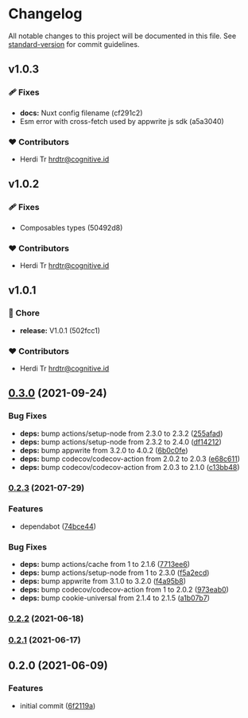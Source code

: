 # Changelog

All notable changes to this project will be documented in this file. See [standard-version](https://github.com/conventional-changelog/standard-version) for commit guidelines.

## v1.0.3


### 🩹 Fixes

  - **docs:** Nuxt config filename (cf291c2)
  - Esm error with cross-fetch used by appwrite js sdk (a5a3040)

### ❤️  Contributors

- Herdi Tr <hrdtr@cognitive.id>

## v1.0.2


### 🩹 Fixes

  - Composables types (50492d8)

### ❤️  Contributors

- Herdi Tr <hrdtr@cognitive.id>

## v1.0.1


### 🏡 Chore

  - **release:** V1.0.1 (502fcc1)

### ❤️  Contributors

- Herdi Tr <hrdtr@cognitive.id>

## [0.3.0](https://github.com/Hrdtr/nuxt-appwrite/compare/v0.2.3...v0.3.0) (2021-09-24)


### Bug Fixes

* **deps:** bump actions/setup-node from 2.3.0 to 2.3.2 ([255afad](https://github.com/Hrdtr/nuxt-appwrite/commit/255afad7cad71c29c015bebb871baa2b3cd70ce8))
* **deps:** bump actions/setup-node from 2.3.2 to 2.4.0 ([df14212](https://github.com/Hrdtr/nuxt-appwrite/commit/df142123d9d2350a4c9fc30a73768b26bfcd8fe3))
* **deps:** bump appwrite from 3.2.0 to 4.0.2 ([6b0c0fe](https://github.com/Hrdtr/nuxt-appwrite/commit/6b0c0fe445c298a4d438d4222749de45ea5cd2f3))
* **deps:** bump codecov/codecov-action from 2.0.2 to 2.0.3 ([e68c611](https://github.com/Hrdtr/nuxt-appwrite/commit/e68c611ed0e65aaf8fa39c10d939b9f23f1548c3))
* **deps:** bump codecov/codecov-action from 2.0.3 to 2.1.0 ([c13bb48](https://github.com/Hrdtr/nuxt-appwrite/commit/c13bb482ea781bb35410f8f6a37fceb1310972d0))

### [0.2.3](https://github.com/Hrdtr/nuxt-appwrite/compare/v0.2.2...v0.2.3) (2021-07-29)


### Features

* dependabot ([74bce44](https://github.com/Hrdtr/nuxt-appwrite/commit/74bce44dd777a2449bd10b8a0983cc30e5a2ca28))


### Bug Fixes

* **deps:** bump actions/cache from 1 to 2.1.6 ([7713ee6](https://github.com/Hrdtr/nuxt-appwrite/commit/7713ee6d050c74ef208cba0bf59ad9153d95de8f))
* **deps:** bump actions/setup-node from 1 to 2.3.0 ([f5a2ecd](https://github.com/Hrdtr/nuxt-appwrite/commit/f5a2ecd34aebc189fdf09bac30157f320bf1b004))
* **deps:** bump appwrite from 3.1.0 to 3.2.0 ([f4a95b8](https://github.com/Hrdtr/nuxt-appwrite/commit/f4a95b8f405669257add1e66db81e2ca099a46a4))
* **deps:** bump codecov/codecov-action from 1 to 2.0.2 ([973eab0](https://github.com/Hrdtr/nuxt-appwrite/commit/973eab0bfbac78c594930b51698de9b760d765ac))
* **deps:** bump cookie-universal from 2.1.4 to 2.1.5 ([a1b07b7](https://github.com/Hrdtr/nuxt-appwrite/commit/a1b07b7b07739dfebd2d8fc68ef37876ea0b022c))

### [0.2.2](https://github.com/Hrdtr/nuxt-appwrite/compare/v0.2.1...v0.2.2) (2021-06-18)

### [0.2.1](https://github.com/Hrdtr/nuxt-appwrite/compare/v0.2.0...v0.2.1) (2021-06-17)

## 0.2.0 (2021-06-09)


### Features

* initial commit ([6f2119a](https://github.com/Hrdtr/nuxt-appwrite/commit/6f2119af84fa000830d3cdf981fb82a094fe073d))